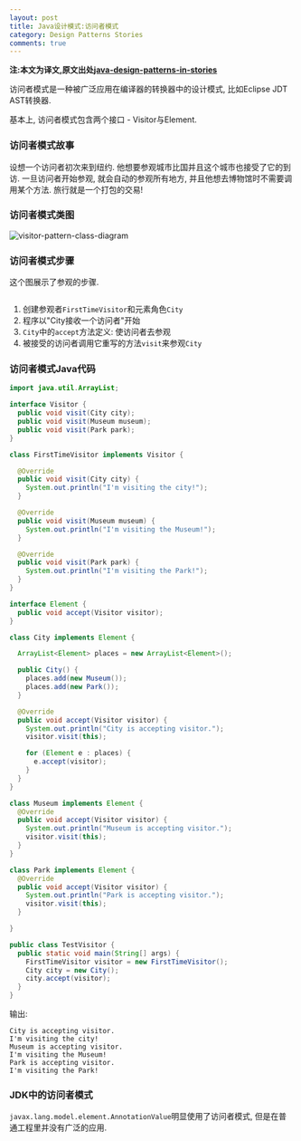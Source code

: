 ```yaml
---
layout: post
title: Java设计模式:访问者模式
category: Design Patterns Stories
comments: true
---
```


**注:本文为译文,原文出处[java-design-patterns-in-stories](http://www.programcreek.com/java-design-patterns-in-stories/)**

访问者模式是一种被广泛应用在编译器的转换器中的设计模式, 比如Eclipse JDT AST转换器.

基本上, 访问者模式包含两个接口 - Visitor与Element.



### **访问者模式故事**

设想一个访问者初次来到纽约. 他想要参观城市比国并且这个城市也接受了它的到访. 一旦访问者开始参观, 就会自动的参观所有地方, 并且他想去博物馆时不需要调用某个方法. 旅行就是一个打包的交易!

### **访问者模式类图**

<img class="alignleft size-full wp-image-8094" alt="visitor-pattern-class-diagram" src="http://www.programcreek.com/wp-content/uploads/2011/05/visitor-pattern-class-diagram.jpg">

### **访问者模式步骤**

这个图展示了参观的步骤.

<img class="alignleft size-full wp-image-3016" title="VisitorPatternWorkFlow" alt="" src="http://www.programcreek.com/wp-content/uploads/2011/05/VisitorPatternWorkFlow.jpg">

1. 创建参观者`FirstTimeVisitor`和元素角色`City`
2. 程序以"City接收一个访问者"开始
3. `City`中的`accept`方法定义: 使访问者去参观
4. 被接受的访问者调用它重写的方法`visit`来参观`City`

### **访问者模式Java代码**

``` java
import java.util.ArrayList;

interface Visitor {
  public void visit(City city);
  public void visit(Museum museum);
  public void visit(Park park);
}

class FirstTimeVisitor implements Visitor {

  @Override
  public void visit(City city) {
    System.out.println("I'm visiting the city!");
  }

  @Override
  public void visit(Museum museum) {
    System.out.println("I'm visiting the Museum!");
  }

  @Override
  public void visit(Park park) {
    System.out.println("I'm visiting the Park!");
  }
}

interface Element {
  public void accept(Visitor visitor);
}

class City implements Element {

  ArrayList<Element> places = new ArrayList<Element>();

  public City() {
    places.add(new Museum());
    places.add(new Park());
  }

  @Override
  public void accept(Visitor visitor) {
    System.out.println("City is accepting visitor.");
    visitor.visit(this);

    for (Element e : places) {
      e.accept(visitor);
    }
  }
}

class Museum implements Element {
  @Override
  public void accept(Visitor visitor) {
    System.out.println("Museum is accepting visitor.");
    visitor.visit(this);
  }
}

class Park implements Element {
  @Override
  public void accept(Visitor visitor) {
    System.out.println("Park is accepting visitor.");
    visitor.visit(this);
  }

}

public class TestVisitor {
  public static void main(String[] args) {
    FirstTimeVisitor visitor = new FirstTimeVisitor();
    City city = new City();
    city.accept(visitor);
  }
}
```
输出:
``` text
City is accepting visitor.
I'm visiting the city!
Museum is accepting visitor.
I'm visiting the Museum!
Park is accepting visitor.
I'm visiting the Park!
```

### **JDK中的访问者模式**

`javax.lang.model.element.AnnotationValue`明显使用了访问者模式, 但是在普通工程里并没有广泛的应用.
